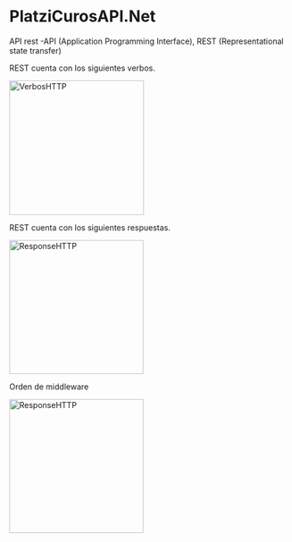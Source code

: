 # PlatziCurosAPI.Net

API rest -API (Application Programming Interface), REST (Representational state transfer)

REST cuenta con los siguientes verbos.

<img width="241" alt="VerbosHTTP" src="https://user-images.githubusercontent.com/73207600/229370839-9b59b9e7-bda1-4631-b0e4-ad57bed13e98.PNG">

REST cuenta con los siguientes respuestas.

<img width="240" alt="ResponseHTTP" src="https://user-images.githubusercontent.com/73207600/229371182-b171a9d8-a746-49f6-8bb1-b3b652ebf469.PNG">

Orden de middleware

<img width="240" alt="ResponseHTTP" src="https://user-images.githubusercontent.com/73207600/229389618-97893d77-d24e-4286-b66e-2d0b1638d8db.png">
